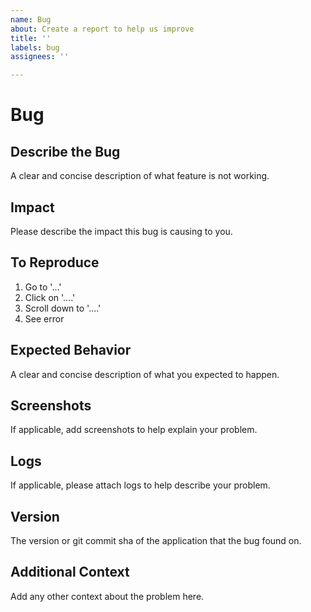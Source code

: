 ```yaml
---
name: Bug
about: Create a report to help us improve
title: ''
labels: bug
assignees: ''

---
```


# Bug

## Describe the Bug

A clear and concise description of what feature is not working.

## Impact

Please describe the impact this bug is causing to you.

## To Reproduce

1. Go to '...'
2. Click on '....'
3. Scroll down to '....'
4. See error

## Expected Behavior

A clear and concise description of what you expected to happen.

## Screenshots

If applicable, add screenshots to help explain your problem.

## Logs

If applicable, please attach logs to help describe your problem.

## Version

The version or git commit sha of the application that the bug found on.

## Additional Context

Add any other context about the problem here.
